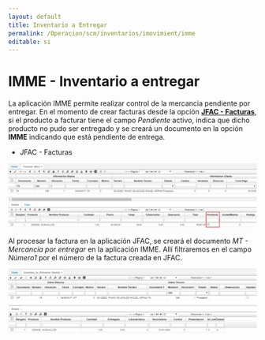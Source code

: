 ```yaml
---
layout: default
title: Inventario a Entregar
permalink: /Operacion/scm/inventarios/imovimient/imme
editable: si
---
```


# IMME - Inventario a entregar

La aplicación IMME permite realizar control de la mercancia pendiente por entregar. En el momento de crear facturas desde la opción [**JFAC - Facturas**](http://docs.oasiscom.com/Operacion/scm/pos/jcajero/jfac), si el producto a facturar tiene el campo _Pendiente_ activo, indica que dicho producto no pudo ser entregado y se creará un documento en la opción **IMME** indicando que está pendiente de entrega.  

* JFAC - Facturas

![](jfac.png)

Al procesar la factura en la aplicación JFAC, se creará el documento _MT - Mercancía por entregar_ en la aplicación IMME. Allí filtraremos en el campo _Número1_ por el número de la factura creada en JFAC.

![](imme1.png)

